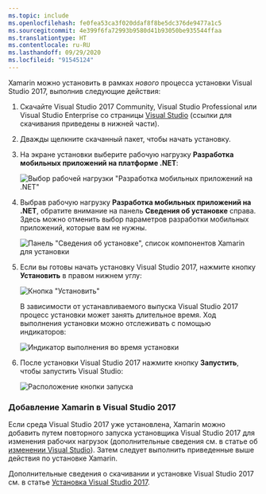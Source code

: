 ```yaml
---
ms.topic: include
ms.openlocfilehash: fe0fea53ca3f020ddaf8f8be5dc376de9477a1c5
ms.sourcegitcommit: 4e399f6fa72993b9580d41b93050be935544ffaa
ms.translationtype: HT
ms.contentlocale: ru-RU
ms.lasthandoff: 09/29/2020
ms.locfileid: "91545124"
---
```

Xamarin можно установить в рамках _нового_ процесса установки Visual Studio 2017, выполнив следующие действия:

1. Скачайте Visual Studio 2017 Community, Visual Studio Professional или Visual Studio Enterprise со страницы [Visual Studio](https://visualstudio.microsoft.com/vs/) (ссылки для скачивания приведены в нижней части).

2. Дважды щелкните скачанный пакет, чтобы начать установку.

3. На экране установки выберите рабочую нагрузку **Разработка мобильных приложений на платформе .NET**:

    ![Выбор рабочей нагрузки "Разработка мобильных приложений на .NET"](~/get-started/installation/windows-images/01-mobile-dev-workload.png)

4. Выбрав рабочую нагрузку **Разработка мобильных приложений на .NET**, обратите внимание на панель **Сведения об установке** справа. Здесь можно отменить выбор параметров разработки мобильных приложений, которые вам не нужны.

    ![Панель "Сведения об установке", список компонентов Xamarin для установки](~/get-started/installation/windows-images/02-summary.png)

5. Если вы готовы начать установку Visual Studio 2017, нажмите кнопку **Установить** в правом нижнем углу:

    ![Кнопка "Установить"](~/get-started/installation/windows-images/03-click-install.png)

   В зависимости от устанавливаемого выпуска Visual Studio 2017 процесс установки может занять длительное время. Ход выполнения установки можно отслеживать с помощью индикаторов:

    ![Индикатор выполнения во время установки](~/get-started/installation/windows-images/04-progress-bars.png)

6. После установки Visual Studio 2017 нажмите кнопку **Запустить**, чтобы запустить Visual Studio:

    ![Расположение кнопки запуска](~/get-started/installation/windows-images/05-launch.png)

<a name="vs2017"></a>

### <a name="adding-xamarin-to-visual-studio-2017"></a>Добавление Xamarin в Visual Studio 2017

Если среда Visual Studio 2017 уже установлена, Xamarin можно добавить путем повторного запуска установщика Visual Studio 2017 для изменения рабочих нагрузок (дополнительные сведения см. в статье об [изменении Visual Studio](/visualstudio/install/modify-visual-studio)). Затем следует выполнить приведенные выше действия по установке Xamarin.

Дополнительные сведения о скачивании и установке Visual Studio 2017 см. в статье [Установка Visual Studio 2017](/visualstudio/install/install-visual-studio).